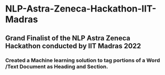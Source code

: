 # NLP-Astra-Zeneca-Hackathon-IIT-Madras
## Grand Finalist of the NLP Astra Zeneca Hackathon conducted by IIT Madras 2022

### Created a Machine learning solution to tag portions of a Word /Text Document as Heading and Section.


